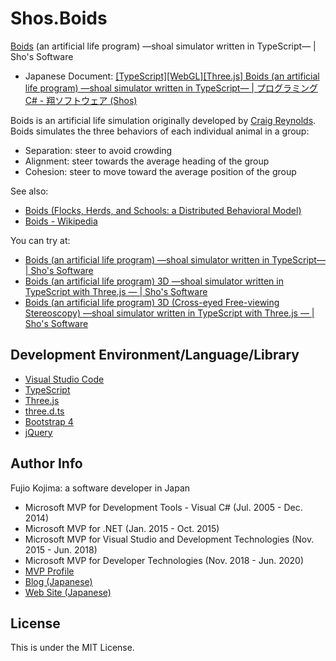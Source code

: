 # Shos.Boids
[Boids](https://en.wikipedia.org/wiki/Boids) (an artificial life program) —shoal simulator written in TypeScript— | Sho's Software

* Japanese Document: [[TypeScript][WebGL][Three.js] Boids (an artificial life program) —shoal simulator written in TypeScript— | プログラミング C# - 翔ソフトウェア (Shos)](https://wp.shos.info/2019/11/02/typescriptwebglthree-js-boids-an-artificial-life-program-shoal-simulator-written-in-typescript/)

Boids is an artificial life simulation originally developed by [Craig Reynolds](http://www.red3d.com/cwr/).
Boids simulates the three behaviors of each individual animal in a group:
* Separation: steer to avoid crowding
* Alignment: steer towards the average heading of the group
* Cohesion: steer to move toward the average position of the group

See also:
* [Boids (Flocks, Herds, and Schools: a Distributed Behavioral Model)](http://www.red3d.com/cwr/boids/)
* [Boids - Wikipedia](https://en.wikipedia.org/wiki/Boids)

You can try at:
* [Boids (an artificial life program) —shoal simulator written in TypeScript— | Sho's Software](https://www.shos.info/doc/boids.html)
* [Boids (an artificial life program) 3D —shoal simulator written in TypeScript with Three.js — | Sho's Software](https://www.shos.info/doc/boids3d.html)
* [Boids (an artificial life program) 3D (Cross-eyed Free-viewing Stereoscopy) —shoal simulator written in TypeScript with Three.js — | Sho's Software](https://www.shos.info/doc/boids3ds.html)

## Development Environment/Language/Library

* [Visual Studio Code](https://code.visualstudio.com)
* [TypeScript](https://www.typescriptlang.org)
* [Three.js](https://threejs.org)
* [three.d.ts](http://definitelytyped.org)
* [Bootstrap 4](https://getbootstrap.com)
* [jQuery](https://jquery.com)


## Author Info

Fujio Kojima: a software developer in Japan
* Microsoft MVP for Development Tools - Visual C# (Jul. 2005 - Dec. 2014)
* Microsoft MVP for .NET (Jan. 2015 - Oct. 2015)
* Microsoft MVP for Visual Studio and Development Technologies (Nov. 2015 - Jun. 2018)
* Microsoft MVP for Developer Technologies (Nov. 2018 - Jun. 2020)
* [MVP Profile](https://mvp.microsoft.com/en-us/PublicProfile/21482 "MVP Profile")
* [Blog (Japanese)](http://wp.shos.info "Blog (Japanese)")
* [Web Site (Japanese)](http://www.shos.info "Web Site (Japanese)")

## License

This is under the MIT License.
